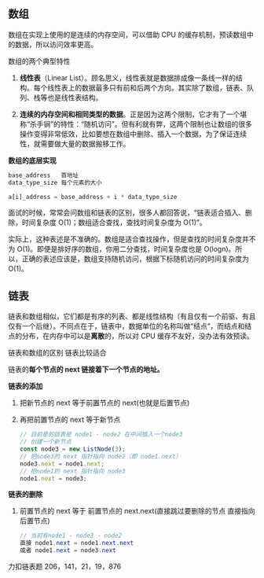## 数组

数组在实现上使用的是连续的内存空间，可以借助 CPU 的缓存机制，预读数组中的数据，所以访问效率更高。

数组的两个典型特性

1. **线性表**（Linear List）。顾名思义，线性表就是数据排成像一条线一样的结构。每个线性表上的数据最多只有前和后两个方向。其实除了数组，链表、队列、栈等也是线性表结构。

2. **连续的内存空间和相同类型的数据**。正是因为这两个限制，它才有了一个堪称“杀手锏”的特性：“随机访问”。但有利就有弊，这两个限制也让数组的很多操作变得非常低效，比如要想在数组中删除、插入一个数据，为了保证连续性，就需要做大量的数据搬移工作。

**数组的底层实现**

```js
base_address   首地址
data_type_size 每个元素的大小

a[i]_address = base_address + i * data_type_size
```

面试的时候，常常会问数组和链表的区别，很多人都回答说，“链表适合插入、删除，时间复杂度 O(1)；数组适合查找，查找时间复杂度为 O(1)”。

实际上，这种表述是不准确的。数组是适合查找操作，但是查找的时间复杂度并不为 O(1)。即便是排好序的数组，你用二分查找，时间复杂度也是 O(logn)。所以，正确的表述应该是，数组支持随机访问，根据下标随机访问的时间复杂度为 O(1)。

## 链表

链表和数组相似，它们都是有序的列表、都是线性结构（有且仅有一个前驱、有且仅有一个后继）。不同点在于，链表中，数据单位的名称叫做“结点”，而结点和结点的分布，在内存中可以是**离散**的，所以对 CPU 缓存不友好，没办法有效预读。

链表和数组的区别 链表比较适合

链表的**每个节点的 next 链接着下一个节点的地址。**

**链表的添加**

1. 把新节点的 next 等于前置节点的 next(也就是后置节点)

2. 再把前置节点的 next 等于新节点

   ```javascript
   // 目前是的链表是 node1 - node2 在中间插入一个node3
   // 创建一个新节点
   const node3 = new ListNode(3);
   // 把node3的 next 指针指向 node2（即 node1.next）
   node3.next = node1.next;
   // 把node1的 next 指针指向 node3
   node1.next = node3;
   ```

**链表的删除**

1. 前置节点的 next 等于 前置节点的 next.next(直接跳过要删除的节点 直接指向后置节点)

   ```java
   // 当前有node1 - node3 - node2
   直接 node1.next = node1.next.next
   或者 node1.next = node3.next
   ```

力扣链表题 206，141，21，19，876
